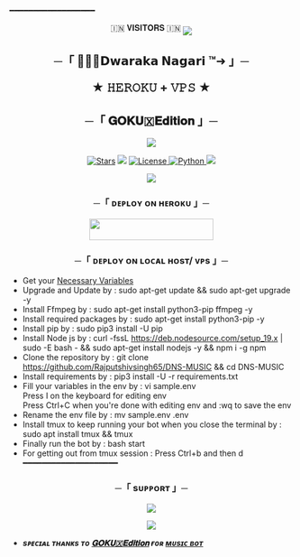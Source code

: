━━━━━━━━━━━━━━━━━━
<p align="center">
🇮🇳 𝐕𝐈𝐒𝐈𝐓𝐎𝐑𝐒 🇮🇳

<!--
THE-SHIV/THE-SHIV is a ✨ _special_ ✨ repository because its README.md (this file) appears on your GitHub profile.


<p align="center">
    <b>ᴠɪsɪᴛᴏʀs</b><br>
 -->    <img align="middle" src="https://profile-counter.glitch.me/THE-VIP-BOY-OP/count.svg" />
</p>




<h2 align="center">
    ─「 🧚🏻‍♀𝗗𝘄𝗮𝗿𝗮𝗸𝗮 </> 𝗡𝗮𝗴𝗮𝗿𝗶 ™➜ 」─

★ 𝙷𝙴𝚁𝙾𝙺𝚄 + 𝚅𝙿𝚂 ★
</h2>
<h2 align="center">
    ─「 𝐆𝐎𝐊𝐔🇽𝐄𝐝𝐢𝐭𝐢𝐨𝐧 」─
</h2>

<p align="center">
  <img src="https://graph.org/file/1a163f1275162465c6480.jpg">
</p>

<p align="center">
<a href="https://github.com/Rajputshivsingh65/DNS-MUSIC/stargazers"><img src="https://img.shields.io/github/stars/AnonymousX1025/AnonXMusic?color=black&logo=github&logoColor=black&style=for-the-badge" alt="Stars" /></a>
<a href="https://github.com/AnonymousX1025/AnonXMusic/network/members"> <img src="https://img.shields.io/github/forks/AnonymousX1025/AnonXMusic?color=black&logo=github&logoColor=black&style=for-the-badge" /></a>
<a href="https://github.com/AnonymousX1025/AnonXMusic/blob/master/LICENSE"> <img src="https://img.shields.io/badge/License-MIT-blueviolet?style=for-the-badge" alt="License" /> </a>
<a href="https://www.python.org/"> <img src="https://img.shields.io/badge/Written%20in-Python-orange?style=for-the-badge&logo=python" alt="Python" /> </a>
<a href="https://github.com/AnonymousX1025/AnonXMusic/commits/AnonymousX1025"> <img src="https://img.shields.io/github/last-commit/AnonymousX1025/AnonXMusic?color=blue&logo=github&logoColor=green&style=for-the-badge" /></a>
</p>

<p align="center">
  <img src="https://telegra.ph/file/36be820a8775f0bfc773e.jpg">
</p>

<h3 align="center">
    ─「 ᴅᴇᴩʟᴏʏ ᴏɴ ʜᴇʀᴏᴋᴜ 」─
</h3>

<p align="center"><a href="https://dashboard.heroku.com/new?template=https://github.com/Rajputshivsingh65/DNS-MUSIC"> <img src="https://img.shields.io/badge/Deploy%20On%20Heroku-black?style=for-the-badge&logo=heroku" width="220" height="38.45"/></a></p>

<h3 align="center">
    ─「 ᴅᴇᴩʟᴏʏ ᴏɴ ʟᴏᴄᴀʟ ʜᴏsᴛ/ ᴠᴘs 」─
</h3>

- Get your [Necessary Variables](https://t.me/Dns_Official_Channel)
- Upgrade and Update by :
sudo apt-get update && sudo apt-get upgrade -y
- Install Ffmpeg by :
sudo apt-get install python3-pip ffmpeg -y
- Install required packages by :
sudo apt-get install python3-pip -y
- Install pip by :
sudo pip3 install -U pip
- Install Node js by :
curl -fssL https://deb.nodesource.com/setup_19.x | sudo -E bash - && sudo apt-get install nodejs -y && npm i -g npm
- Clone the repository by :
git clone https://github.com/Rajputshivsingh65/DNS-MUSIC && cd DNS-MUSIC
- Install requirements by :
pip3 install -U -r requirements.txt
- Fill your variables in the env by :
vi sample.env<br>
Press I on the keyboard for editing env<br>
Press Ctrl+C when you're done with editing env and :wq to save the env<br>
- Rename the env file by :
mv sample.env .env
- Install tmux to keep running your bot when you close the terminal by :
sudo apt install tmux && tmux
- Finally run the bot by :
bash start
- For getting out from tmux session : Press Ctrl+b and then d<br>
━━━━━━━━━━━━━━━━━━━━

<h3 align="center">
    ─「 sᴜᴩᴩᴏʀᴛ 」─
</h3>

<p align="center">
<a href="https://t.me/Dns_Official_Channel"><img src="https://img.shields.io/badge/-Support%20Group-blue.svg?style=for-the-badge&logo=Telegram"></a>
</p>

<p align="center">
<a href="https://t.me/Dns_Official_Channel"><img src="https://img.shields.io/badge/-Support%20Channel-blue.svg?style=for-the-badge&logo=Telegram"></a>
</p>

- <b> _sᴩᴇᴄɪᴀʟ ᴛʜᴀɴᴋs ᴛᴏ [𝐆𝐎𝐊𝐔🇽𝐄𝐝𝐢𝐭𝐢𝐨𝐧](https://t.me/GOKUxEDITION ) ғᴏʀ [ᴍᴜsɪᴄ ʙᴏᴛ](https://t.me/ANNIExMUSICbot)_ </b>
